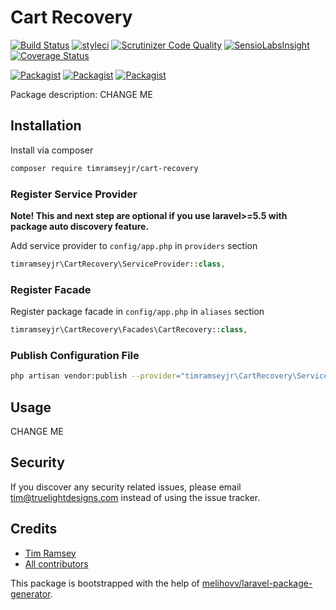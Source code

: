 # Cart Recovery

[![Build Status](https://travis-ci.org/timramseyjr/cart-recovery.svg?branch=master)](https://travis-ci.org/timramseyjr/cart-recovery)
[![styleci](https://styleci.io/repos/CHANGEME/shield)](https://styleci.io/repos/CHANGEME)
[![Scrutinizer Code Quality](https://scrutinizer-ci.com/g/timramseyjr/cart-recovery/badges/quality-score.png?b=master)](https://scrutinizer-ci.com/g/timramseyjr/cart-recovery/?branch=master)
[![SensioLabsInsight](https://insight.sensiolabs.com/projects/CHANGEME/mini.png)](https://insight.sensiolabs.com/projects/CHANGEME)
[![Coverage Status](https://coveralls.io/repos/github/timramseyjr/cart-recovery/badge.svg?branch=master)](https://coveralls.io/github/timramseyjr/cart-recovery?branch=master)

[![Packagist](https://img.shields.io/packagist/v/timramseyjr/cart-recovery.svg)](https://packagist.org/packages/timramseyjr/cart-recovery)
[![Packagist](https://poser.pugx.org/timramseyjr/cart-recovery/d/total.svg)](https://packagist.org/packages/timramseyjr/cart-recovery)
[![Packagist](https://img.shields.io/packagist/l/timramseyjr/cart-recovery.svg)](https://packagist.org/packages/timramseyjr/cart-recovery)

Package description: CHANGE ME

## Installation

Install via composer
```bash
composer require timramseyjr/cart-recovery
```

### Register Service Provider

**Note! This and next step are optional if you use laravel>=5.5 with package
auto discovery feature.**

Add service provider to `config/app.php` in `providers` section
```php
timramseyjr\CartRecovery\ServiceProvider::class,
```

### Register Facade

Register package facade in `config/app.php` in `aliases` section
```php
timramseyjr\CartRecovery\Facades\CartRecovery::class,
```

### Publish Configuration File

```bash
php artisan vendor:publish --provider="timramseyjr\CartRecovery\ServiceProvider" --tag="config"
```

## Usage

CHANGE ME

## Security

If you discover any security related issues, please email tim@truelightdesigns.com
instead of using the issue tracker.

## Credits

- [Tim Ramsey](https://github.com/timramseyjr/cart-recovery)
- [All contributors](https://github.com/timramseyjr/cart-recovery/graphs/contributors)

This package is bootstrapped with the help of
[melihovv/laravel-package-generator](https://github.com/melihovv/laravel-package-generator).
